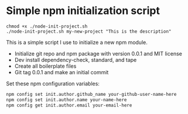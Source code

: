 # Simple npm initialization script

```
chmod +x ./node-init-project.sh
./node-init-project.sh my-new-project "This is the description"
```

This is a simple script I use to initialize a new npm module.
* Initialize git repo and npm package with version 0.0.1 and MIT license
* Dev install dependency-check, standard, and tape
* Create all boilerplate files
* Git tag 0.0.1 and make an initial commit

Set these npm configuration variables:

```sh
npm config set init.author.github_name your-github-user-name-here
npm config set init.author.name your-name-here
npm config get init.author.email your-email-here
```
